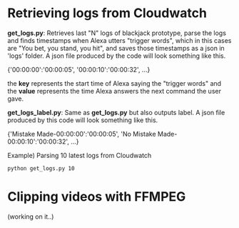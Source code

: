 # Retrieving logs from Cloudwatch

__get_logs.py__: Retrieves last "N" logs of blackjack prototype, parse the logs and finds timestamps when Alexa utters "trigger words", which in this cases are "You bet, you stand, you hit", and saves those timestamps as a json in 'logs' folder. A json file produced by the code will look something like this.

{'00:00:00':'00:00:05',
'00:00:10':'00:00:32',
...}

the __key__ represents the start time of Alexa saying the "trigger words" and the __value__ represents the time Alexa answers the next command the user gave.

__get_logs_label.py__: Same as __get_logs.py__ but also outputs label. A json file produced by this code will look something like this.

{'Mistake Made-00:00:00':'00:00:05',
'No Mistake Made-00:00:10':'00:00:32',
...}

Example) Parsing 10 latest logs from Cloudwatch
```
python get_logs.py 10 
```




# Clipping videos with FFMPEG

(working on it..)
